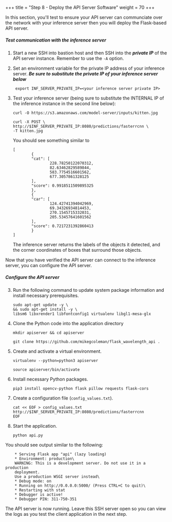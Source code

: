 +++
title = "Step 8 - Deploy the API Server Software"
weight = 70
+++

In this section, you'll test to ensure your API server can communciate over the network with your inference server then you will deploy the Flask-based API server. 

##### Test communication with the inference server

1. Start a new SSH into bastion host and then SSH into the ***private IP*** of the API server instance. Remember to use the `-A` option. 

1. Set an environment variable for the private IP address of your inference server. ***Be sure to substitute the private IP of your inference server below***

        export INF_SERVER_PRIVATE_IP=<your inference server private IP>

2.  Test your inference server (being sure to substitute the INTERNAL IP of the inference instance in the second line below):
    
        curl -O https://s3.amazonaws.com/model-server/inputs/kitten.jpg
    
        curl -X POST \
        http://$INF_SERVER_PRIVATE_IP:8080/predictions/fasterrcnn \
        -T kitten.jpg
    
    You should see something similar to
    
        [
                {
                "cat": [
                        228.78250122070312,
                        82.63462829589844,
                        583.7754516601562,
                        677.3057861328125
                ],
                "score": 0.9918511509895325
                },
                {
                "car": [
                        124.42741394042969,
                        69.34326934814453,
                        270.1545715332031,
                        205.53457641601562
                ],
                "score": 0.7217231392860413
                }
        ]
       
    The inference server returns the labels of the objects it detected, and the corner coordinates of boxes that surround those objects.

Now that you have verified the API server can connect to the inference server, you can configure the API server.

##### Configure the API server

3)  Run the following command to update system package information and  install necessary prerequisites.
    
        sudo apt-get update -y \
        && sudo apt-get install -y \
        libsm6 libxrender1 libfontconfig1 virtualenv libgl1-mesa-glx

4)  Clone the Python code into the application directory
    
        mkdir apiserver && cd apiserver
    
        git clone https://github.com/mikegcoleman/flask_wavelength_api .

5)  Create and activate a virtual environment.
    
        virtualenv --python=python3 apiserver

        source apiserver/bin/activate

6)  Install necessary Python packages.
    
        pip3 install opencv-python flask pillow requests flask-cors

7)  Create a configuration file (`config_values.txt`).

        cat << EOF > config_values.txt
        http://$INF_SERVER_PRIVATE_IP:8080/predictions/fasterrcnn
        EOF     

8)  Start the application.
    
        python api.py
    
You should see output similar to the following:
    
        * Serving Flask app "api" (lazy loading)
        * Environment: production\
        WARNING: This is a development server. Do not use it in a production
        deployment.
        Use a production WSGI server instead\
        * Debug mode: on
        * Running on http://0.0.0.0:5000/ (Press CTRL+C to quit)\
        * Restarting with stat
        * Debugger is active!
        * Debugger PIN: 311-750-351

The API server is now running. Leave this SSH server open so you can view the logs as you test the client application in the next step.